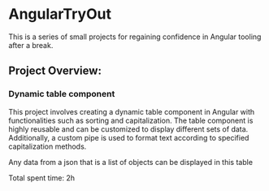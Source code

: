 # AngularTryOut
This is a series of small projects for regaining confidence in Angular tooling after a break.
## Project Overview:

### Dynamic table component
This project involves creating a dynamic table component in Angular with functionalities such as sorting and capitalization. The table component is highly reusable and can be customized to display different sets of data. Additionally, a custom pipe is used to format text according to specified capitalization methods.

Any data from a json that is a list of objects can be displayed in this table

Total spent time: 2h

